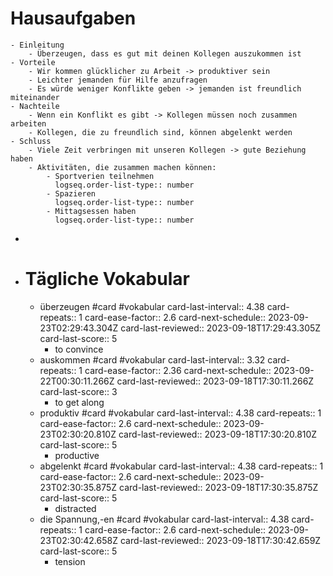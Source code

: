 # Hausaufgaben
	- Einleitung
		- Überzeugen, dass es gut mit deinen Kollegen auszukommen ist
	- Vorteile
		- Wir kommen glücklicher zu Arbeit -> produktiver sein
		- Leichter jemanden für Hilfe anzufragen
		- Es würde weniger Konflikte geben -> jemanden ist freundlich miteinander
	- Nachteile
		- Wenn ein Konflikt es gibt -> Kollegen müssen noch zusammen arbeiten
		- Kollegen, die zu freundlich sind, können abgelenkt werden
	- Schluss
		- Viele Zeit verbringen mit unseren Kollegen -> gute Beziehung haben
		- Aktivitäten, die zusammen machen können:
			- Sportverien teilnehmen
			  logseq.order-list-type:: number
			- Spazieren
			  logseq.order-list-type:: number
			- Mittagsessen haben
			  logseq.order-list-type:: number
-
- # Tägliche Vokabular
	- überzeugen #card #vokabular
	  card-last-interval:: 4.38
	  card-repeats:: 1
	  card-ease-factor:: 2.6
	  card-next-schedule:: 2023-09-23T02:29:43.304Z
	  card-last-reviewed:: 2023-09-18T17:29:43.305Z
	  card-last-score:: 5
		- to convince
	- auskommen #card #vokabular
	  card-last-interval:: 3.32
	  card-repeats:: 1
	  card-ease-factor:: 2.36
	  card-next-schedule:: 2023-09-22T00:30:11.266Z
	  card-last-reviewed:: 2023-09-18T17:30:11.266Z
	  card-last-score:: 3
		- to get along
	- produktiv #card #vokabular
	  card-last-interval:: 4.38
	  card-repeats:: 1
	  card-ease-factor:: 2.6
	  card-next-schedule:: 2023-09-23T02:30:20.810Z
	  card-last-reviewed:: 2023-09-18T17:30:20.810Z
	  card-last-score:: 5
		- productive
	- abgelenkt #card #vokabular
	  card-last-interval:: 4.38
	  card-repeats:: 1
	  card-ease-factor:: 2.6
	  card-next-schedule:: 2023-09-23T02:30:35.875Z
	  card-last-reviewed:: 2023-09-18T17:30:35.875Z
	  card-last-score:: 5
		- distracted
	- die Spannung,-en #card #vokabular
	  card-last-interval:: 4.38
	  card-repeats:: 1
	  card-ease-factor:: 2.6
	  card-next-schedule:: 2023-09-23T02:30:42.658Z
	  card-last-reviewed:: 2023-09-18T17:30:42.659Z
	  card-last-score:: 5
		- tension